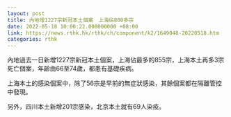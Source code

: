 ```yaml
---
layout: post
title: 內地增1227宗新冠本土個案　上海佔800多宗
date: 2022-05-18 10:00:22.000000000 +08:00
link: https://news.rthk.hk/rthk/ch/component/k2/1649048-20220518.htm
categories: rthk
---
```


內地過去一日新增1227宗新冠本土個案，上海佔最多的855宗，上海本土再多3宗死亡個案，年齡由66至74歲，都患有基礎疾病。

上海本土的感染個案中，除了56宗是早前的無症狀感染，其餘個案都在隔離管控中發現。

另外，四川本土新增201宗感染，北京本土就有69人染疫。
